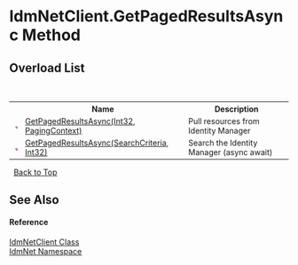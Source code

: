 # IdmNetClient.GetPagedResultsAsync Method 
 


## Overload List
&nbsp;<table><tr><th></th><th>Name</th><th>Description</th></tr><tr><td>![Public method](media/pubmethod.gif "Public method")</td><td><a href="M_IdmNet_IdmNetClient_GetPagedResultsAsync_1">GetPagedResultsAsync(Int32, PagingContext)</a></td><td>
Pull resources from Identity Manager</td></tr><tr><td>![Public method](media/pubmethod.gif "Public method")</td><td><a href="M_IdmNet_IdmNetClient_GetPagedResultsAsync">GetPagedResultsAsync(SearchCriteria, Int32)</a></td><td>
Search the Identity Manager (async await)</td></tr></table>&nbsp;
<a href="#idmnetclient.getpagedresultsasync-method">Back to Top</a>

## See Also


#### Reference
<a href="T_IdmNet_IdmNetClient">IdmNetClient Class</a><br /><a href="N_IdmNet">IdmNet Namespace</a><br />